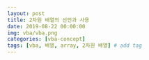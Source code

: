 ```yaml
---
layout: post
title: 2차원 배열의 선언과 사용
date: 2019-08-22 00:00:00
img: vba/vba.png
categories: [vba-concept] 
tags: [vba, 배열, array, 2차원 배열] # add tag
---
```


